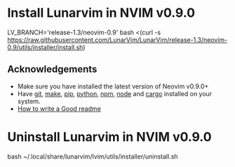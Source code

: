 # Install Lunarvim in NVIM v0.9.0

LV_BRANCH='release-1.3/neovim-0.9' bash <(curl -s https://raw.githubusercontent.com/LunarVim/LunarVim/release-1.3/neovim-0.9/utils/installer/install.sh)




## Acknowledgements

 - Make sure you have installed the latest version of Neovim v0.9.0+
 - Have [git](https://cli.github.com/), [make](https://www.gnu.org/software/make/), [pip](https://pypi.org/project/pip/), [python](https://www.python.org/), [npm](https://npmjs.com/), [node](https://nodejs.org/) and [cargo](https://www.rust-lang.org/tools/install) installed on your system.
 - [How to write a Good readme](https://bulldogjob.com/news/449-how-to-write-a-good-readme-for-your-github-project)


# Uninstall Lunarvim in NVIM v0.9.0

bash ~/.local/share/lunarvim/lvim/utils/installer/uninstall.sh


